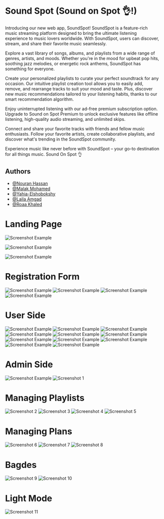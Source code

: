 # Sound Spot (Sound on Spot 👌!)
Introducing our new web app, SoundSpot! SoundSpot is a feature-rich music streaming platform designed to bring the ultimate listening experience to music lovers worldwide. With SoundSpot, users can discover, stream, and share their favorite music seamlessly.

Explore a vast library of songs, albums, and playlists from a wide range of genres, artists, and moods. Whether you're in the mood for upbeat pop hits, soothing jazz melodies, or energetic rock anthems, SoundSpot has something for everyone.

Create your personalized playlists to curate your perfect soundtrack for any occasion. Our intuitive playlist creation tool allows you to easily add, remove, and rearrange tracks to suit your mood and taste. Plus, discover new music recommendations tailored to your listening habits, thanks to our smart recommendation algorithm.

Enjoy uninterrupted listening with our ad-free premium subscription option. Upgrade to Sound on Spot Premium to unlock exclusive features like offline listening, high-quality audio streaming, and unlimited skips.

Connect and share your favorite tracks with friends and fellow music enthusiasts. Follow your favorite artists, create collaborative playlists, and discover what's trending in the SoundSpot community.

Experience music like never before with SoundSpot – your go-to destination for all things music. 
Sound On Spot 👌
## Authors

- [@Nouran Hassan](https://github.com/Nouran246)
- [@Malak Mohamed](https://github.com/MalakMohameed)
- [@Yahia-Elshobokshy](https://github.com/Yahia-Elshobokshy)
- [@Laila Amgad](https://github.com/Laila4563)
- [@Roaa Khaled](https://github.com/Rowlkh)

# Landing Page

![Screenshot Example](https://drive.google.com/uc?id=1AtXumDj9XsnQfXk3qoYwEsMI-ZdwRdTA)

![Screenshot Example](https://drive.google.com/uc?id=1Esi32IMNiujilBbFLmFlx4XaVAw3b1fv)

![Screenshot Example](https://drive.google.com/uc?id=1dzdndxm5u5vqKO_DCeFRoTs3TqFkqLb1)

# Registration Form

![Screenshot Example](https://drive.google.com/uc?id=1cWazcvUXitjAQX-DJUdBl0_pTaJNaW3s)
![Screenshot Example](https://drive.google.com/uc?id=10TYiFFmIAHs-EqMXkvw6K65tzEv7ZAHk)
![Screenshot Example](https://drive.google.com/uc?id=18kc2cYUTDO9HQTOApnqFktYMWI9OboVb)
![Screenshot Example](https://drive.google.com/uc?id=1tHGPCHUBHqxl5_ZIVFlz84ks4mE1JfIz)

# User Side

![Screenshot Example](https://drive.google.com/uc?id=1c9Wq-2JBhD3LvxRE3EUUCx3c4aMnqqOP)
![Screenshot Example](https://drive.google.com/uc?id=1bj2P2MYK1sRJuneVF4lCI6gqlRbnCrSz)
![Screenshot Example](https://drive.google.com/uc?id=1gJgZAwe-Va7-tvW-V4lIslKE5e_rqAe1)
![Screenshot Example](https://drive.google.com/uc?id=1al_px310fw3Xuk1_GfLTUJTes0lYYoYK)
![Screenshot Example](https://drive.google.com/uc?id=1IhG_LafElTR1Bm2I-liNp2Tju9oRe9QW)
![Screenshot Example](https://drive.google.com/uc?id=1bIrp7i1OgA_2AdkCmJPB9S01e8bkPvXe)
![Screenshot Example](https://drive.google.com/uc?id=1l3lwRtnU7bZpQVkEP_vrkgCQZUPopF_k)
![Screenshot Example](https://drive.google.com/uc?id=1W6-4pbe-49H4Nt1jEQvCE1Km7na72on7)
![Screenshot Example](https://drive.google.com/uc?id=1bvGNB1bdhOESPHZeLWhB8Atx43d13M3M)
![Screenshot Example](https://drive.google.com/uc?id=1WXQiPI0iRXnRoc8CPHV0dq_vzBrPYRYj)
![Screenshot Example](https://drive.google.com/uc?id=1qbv-RQwziT7JfEQARapjfIu78ZKBtMIH)

# Admin Side

![Screenshot Example](https://drive.google.com/uc?id=1zRSb2_nTgh1lhKXQ4RzpRBCNqQZTzq5g)
![Screenshot 1](https://drive.google.com/uc?id=123k7-rl8ti5wVk8Ucv72lhq0-5Q_0HJ3)

# Managing Playlists

![Screenshot 2](https://drive.google.com/uc?id=1Q7Ob0RrSDMJjthMkqi57WpJR5TxXB3K8)
![Screenshot 3](https://drive.google.com/uc?id=14faFK7QS-JBpsYnFZsSPQE1uc2xR1oK1)
![Screenshot 4](https://drive.google.com/uc?id=1p9lt_lN1rsofi3-ZUrsvDsSKRIH7qw9Y)
![Screenshot 5](https://drive.google.com/uc?id=1Ax1kvjWsQeJo9Ke-GmerUnNQk8zs0U7T)

# Managing Plans

![Screenshot 6](https://drive.google.com/uc?id=1D96XdWhK7x1kFmX9gw571UNh3f5tgLUq)
![Screenshot 7](https://drive.google.com/uc?id=1Rz8tgMyXKhYtTGswvrzwzC21ZGfpsinb)
![Screenshot 8](https://drive.google.com/uc?id=11FuW0Xk1IxP9-AE9VGskG18JxHuYf1A9)

# Bagdes

![Screenshot 9](https://drive.google.com/uc?id=1w5hzH8iYxmfEVqNvsuae9vvIvsXXGrv5)
![Screenshot 10](https://drive.google.com/uc?id=10IlugjoUZtSzJlO3bMhkhTKKQw0Nh8Y5)

# Light Mode 

![Screenshot 11](https://drive.google.com/uc?id=16Dzs1_tMyiv4ipaP_0Qvgbr3BxtwBL9z)








